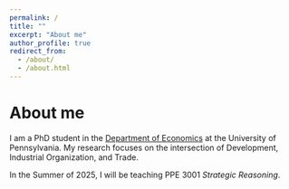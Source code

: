 ```yaml
---
permalink: /
title: ""
excerpt: "About me"
author_profile: true
redirect_from: 
  - /about/
  - /about.html
---
```


About me
======

I am a PhD student in the [Department of Economics](https://economics.sas.upenn.edu/) at the University of Pennsylvania. My research focuses on the intersection of Development, Industrial Organization, and Trade.

In the Summer of 2025, I will be teaching PPE 3001 *Strategic Reasoning*.
